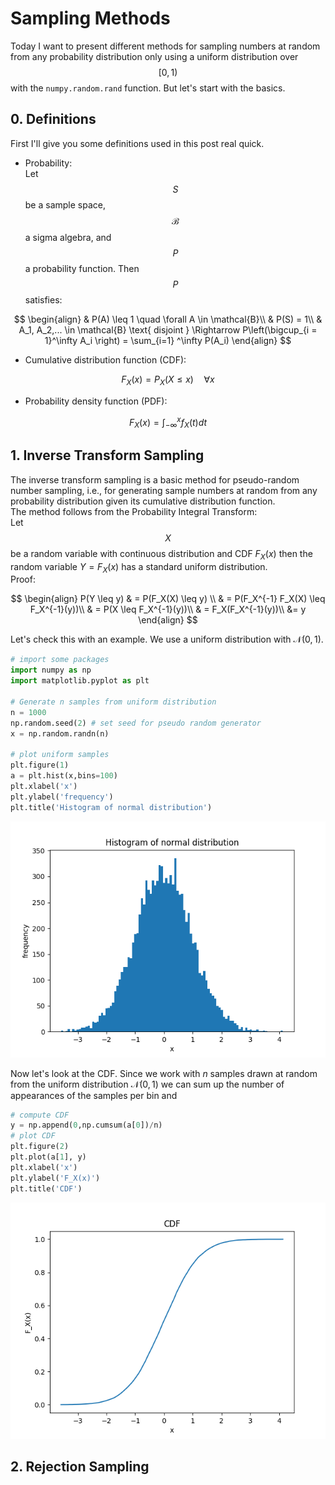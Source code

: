 # Sampling Methods

Today I want to present different methods for sampling numbers at random from any probability distribution only using a uniform distribution over $$[0, 1)$$ with the `numpy.random.rand` function. But let's start with the basics.

## 0. Definitions
First I'll give you some definitions used in this post real quick.

- Probability: \
Let $$S$$ be a sample space, $$\mathcal{B}$$ a sigma algebra, and $$P$$ a probability function. Then $$P$$ satisfies:

$$ 
\begin{align}
& P(A) \leq 1 \quad \forall A \in \mathcal{B}\\
& P(S) = 1\\
& A_1, A_2,... \in \mathcal{B} \text{ disjoint } \Rightarrow P\left(\bigcup_{i = 1}^\infty A_i \right) = \sum_{i=1}	^\infty P(A_i)
\end{align}
$$
- Cumulative distribution function (CDF):
  
$$
F_X(x) = P_X(X \leq x) \quad \forall x
$$

- Probability density function (PDF):

$$
F_X(x) = \int_{-\infty}^x f_X(t) dt
$$
  

## 1. Inverse Transform Sampling
The inverse transform sampling is a basic method for pseudo-random number sampling, i.e., for generating sample numbers at random from any probability distribution given its cumulative distribution function.\
The method follows from the Probability Integral Transform: \
Let $$X$$ be a random variable with continuous distribution and CDF $F_X(x)$ then the random variable $Y= F_X(x)$ has a standard uniform distribution.\
Proof:
  
$$
\begin{align}
P(Y \leq y) & = P(F_X(X) \leq y) \\
& = P(F_X^{-1} F_X(X) \leq F_X^{-1}(y))\\
& = P(X \leq  F_X^{-1}(y))\\
& = F_X(F_X^{-1}(y))\\
&= y
\end{align}
$$

Let's check this with an example. We use a uniform distribution with $\mathcal{N}(0,1)$.
```Python
# import some packages
import numpy as np
import matplotlib.pyplot as plt

# Generate n samples from uniform distribution
n = 1000
np.random.seed(2) # set seed for pseudo random generator
x = np.random.randn(n)

# plot uniform samples
plt.figure(1)
a = plt.hist(x,bins=100)
plt.xlabel('x')
plt.ylabel('frequency')
plt.title('Histogram of normal distribution')
```

![alt text](https://github.com/ludwigwaibel/ludwigwaibel.github.io/blob/main/_img/sampling/normal_distribution.png?raw=true)

Now let's look at the CDF. Since we work with $n$ samples drawn at random from the uniform distribution $\mathcal{N}(0,1)$ we can sum up the number of appearances of the samples per bin and 

```Python
# compute CDF
y = np.append(0,np.cumsum(a[0])/n)
# plot CDF
plt.figure(2)
plt.plot(a[1], y)
plt.xlabel('x')
plt.ylabel('F_X(x)')
plt.title('CDF')
```
![alt text](https://github.com/ludwigwaibel/ludwigwaibel.github.io/blob/main/_img/sampling/CDF.png?raw=true)

## 2. Rejection Sampling



